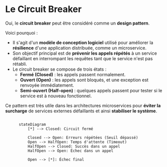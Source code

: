 # Le Circuit Breaker

Oui, le **circuit breaker** peut être considéré comme un **design pattern**.

Voici pourquoi :

- Il s'agit d'un **modèle de conception logiciel** utilisé pour améliorer la **résilience** d'une application distribuée, comme un microservice.
- Son objectif principal est de **prévenir les appels répétés** à un service défaillant en interrompant les requêtes tant que le service n'est pas rétabli.
- Le circuit breaker se compose de trois états :
  - **Fermé (Closed)** : les appels passent normalement.
  - **Ouvert (Open)** : les appels sont bloqués, et une exception est renvoyée immédiatement.
  - **Semi-ouvert (Half-open)** : quelques appels passent pour tester si le service est à nouveau fonctionnel.

Ce pattern est très utile dans les architectures microservices pour **éviter la surcharge** de services externes défaillants et ainsi **stabiliser le système**.

``` mermaid

      stateDiagram
          [*] --> Closed: Circuit fermé
      
          Closed --> Open: Erreurs répétées (Seuil dépassé)
          Open --> HalfOpen: Temps d'attente (Timeout)
          HalfOpen --> Closed: Succès dans un appel
          HalfOpen --> Open: Échec dans un appel
      
          Open --> [*]: Échec final

```
